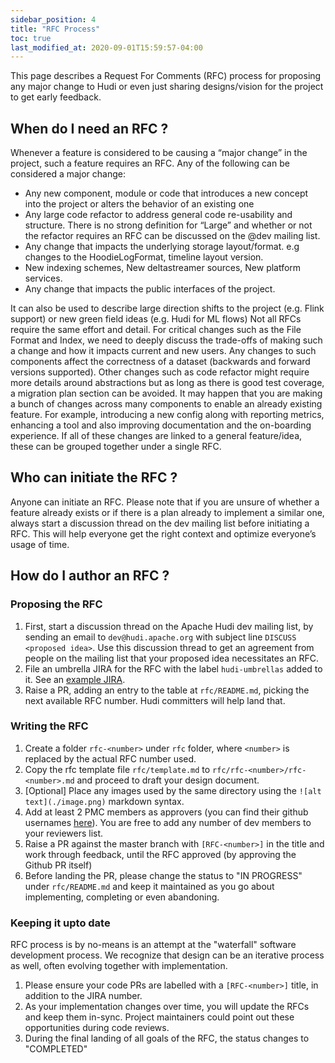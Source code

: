 ```yaml
---
sidebar_position: 4
title: "RFC Process"
toc: true
last_modified_at: 2020-09-01T15:59:57-04:00
---
```


This page describes a Request For Comments (RFC) process for proposing any major change to Hudi or even just sharing designs/vision for the project to get early feedback.

## When do I need an RFC ?

Whenever a feature is considered to be causing a “major change” in the project, such a feature requires an RFC. 
Any of the following can be considered a major change:

 - Any new component, module or code that introduces a new concept into the project or alters the behavior of an existing one
 - Any large code refactor to address general code re-usability and structure. There is no strong definition for “Large” and whether or not the refactor requires an RFC can be discussed on the @dev mailing list.
 - Any change that impacts the underlying storage layout/format. e.g changes to the HoodieLogFormat, timeline layout version.
 - New indexing schemes, New deltastreamer sources, New platform services.
 - Any change that impacts the public interfaces of the project.

It can also be used to describe large direction shifts to the project (e.g. Flink support) or new green field ideas (e.g. Hudi for ML flows)
Not all RFCs require the same effort and detail. For critical changes such as the File Format and Index, we need to deeply discuss the trade-offs of 
making such a change and how it impacts current and new users. Any changes to such components affect the correctness of a dataset (backwards and forward versions supported). 
Other changes such as code refactor might require more details around abstractions but as long as there is good test coverage, a migration plan section can be avoided. 
It may happen that you are making a bunch of changes across many components to enable an already existing feature. For example, introducing a new config along with reporting metrics, 
enhancing a tool and also improving documentation and the on-boarding experience. If all of these changes are linked to a general feature/idea, these can be grouped together under a single RFC.

## Who can initiate the RFC ?
Anyone can initiate an RFC. Please note that if you are unsure of whether a feature already exists or if there is a plan already to implement a similar one, always start a discussion thread on the dev mailing list before initiating a RFC. This will help everyone get the right context and optimize everyone’s usage of time.

## How do I author an RFC ?

### Proposing the RFC
1. First, start a discussion thread on the Apache Hudi dev mailing list, by sending an email to `dev@hudi.apache.org` with subject line `DISCUSS <proposed idea>`. 
Use this discussion thread to get an agreement from people on the mailing list that your proposed idea necessitates an RFC.
2. File an umbrella JIRA for the RFC with the label `hudi-umbrellas` added to it. See an [example JIRA](https://issues.apache.org/jira/browse/HUDI-1292).
3. Raise a PR, adding an entry to the table at `rfc/README.md`, picking the next available RFC number. Hudi committers will help land that.

### Writing the RFC
1. Create a folder `rfc-<number>` under `rfc` folder, where `<number>` is replaced by the actual RFC number used.
2. Copy the rfc template file `rfc/template.md` to `rfc/rfc-<number>/rfc-<number>.md` and proceed to draft your design document.
3. [Optional] Place any images used by the same directory using the `![alt text](./image.png)` markdown syntax.
4. Add at least 2 PMC members as approvers (you can find their github usernames [here](/community/team)). You are free to add any number of dev members to your reviewers list.
5. Raise a PR against the master branch with `[RFC-<number>]` in the title and work through feedback, until the RFC approved (by approving the Github PR itself)
6. Before landing the PR, please change the status to "IN PROGRESS" under `rfc/README.md` and keep it maintained as you go about implementing, completing or even abandoning.

### Keeping it upto date

RFC process is by no-means is an attempt at the "waterfall" software development process. 
We recognize that design can be an iterative process as well, often evolving together with implementation. 

1. Please ensure your code PRs are labelled with a `[RFC-<number>]` title, in addition to the JIRA number.
2. As your implementation changes over time, you will update the RFCs and keep them in-sync. Project maintainers could point out these opportunities during code reviews.
3. During the final landing of all goals of the RFC, the status changes to "COMPLETED"


